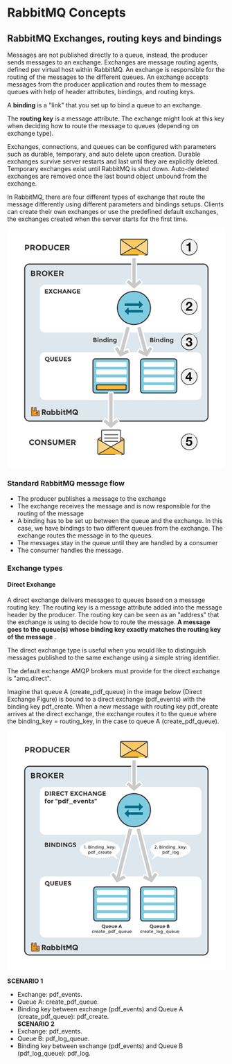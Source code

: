 # RabbitMQ Concepts
## RabbitMQ Exchanges, routing keys and bindings
Messages are not published directly to a queue, instead, the producer sends messages to an exchange. Exchanges are message routing agents, defined per virtual host within RabbitMQ. An exchange is responsible for the routing of the messages to the different queues. An exchange accepts messages from the producer application and routes them to message queues with help of header attributes, bindings, and routing keys.

A **binding** is a "link" that you set up to bind a queue to an exchange.

The **routing key** is a message attribute. The exchange might look at this key when deciding how to route the message to queues (depending on exchange type).

Exchanges, connections, and queues can be configured with parameters such as durable, temporary, and auto delete upon creation. Durable exchanges survive server restarts and last until they are explicitly deleted. Temporary exchanges exist until RabbitMQ is shut down. Auto-deleted exchanges are removed once the last bound object unbound from the exchange.

In RabbitMQ, there are four different types of exchange that route the message differently using different parameters and bindings setups. Clients can create their own exchanges or use the predefined default exchanges, the exchanges created when the server starts for the first time.

![rabbitmq routing keys](/docs/high-concurrency/images/exchanges-bidings-routing-keys.png)

### Standard RabbitMQ message flow
* The producer publishes a message to the exchange
* The exchange receives the message and is now responsible for the routing of the message
* A binding has to be set up between the queue and the exchange. In this case, we have bindings to two different queues from the exchange. The exchange routes the message in to the queues.
* The messages stay in the queue until they are handled by a consumer
* The consumer handles the message.

### Exchange types

#### Direct Exchange
A direct exchange delivers messages to queues based on a message routing key. The routing key is a message attribute added into the message header by the producer. The routing key can be seen as an "address" that the exchange is using to decide how to route the message. **A message goes to the queue(s) whose binding key exactly matches the routing key of the message** .

The direct exchange type is useful when you would like to distinguish messages published to the same exchange using a simple string identifier.

The default exchange AMQP brokers must provide for the direct exchange is "amq.direct".

Imagine that queue A (create\_pdf\_queue) in the image below (Direct Exchange Figure) is bound to a direct exchange (pdf\_events) with the binding key pdf\_create. When a new message with routing key pdf\_create arrives at the direct exchange, the exchange routes it to the queue where the binding\_key = routing\_key, in the case to queue A (create\_pdf\_queue).

![rabbitmq direct exchange](/docs/high-concurrency/images/direct-exchange.png)

**SCENARIO 1**   
* Exchange: pdf\_events.  
* Queue A: create\_pdf\_queue.  
* Binding key between exchange (pdf\_events) and Queue A (create\_pdf\_queue): pdf\_create.  
**SCENARIO 2**   
* Exchange: pdf_events.  
* Queue B: pdf\_log\_queue.  
* Binding key between exchange (pdf\_events) and Queue B (pdf\_log\_queue): pdf\_log.  



